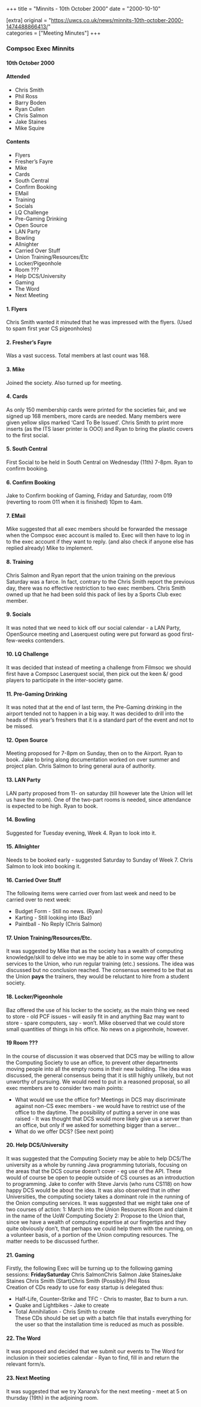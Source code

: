 +++
title = "Minnits - 10th October 2000"
date = "2000-10-10"

[extra]
original = "https://uwcs.co.uk/news/minnits-10th-october-2000-1474488866413/"    
categories = ["Meeting Minutes"]
+++

### Compsoc Exec Minnits

#### 10th October 2000

#### Attended

  - Chris Smith
  - Phil Ross
  - Barry Boden
  - Ryan Cullen
  - Chris Salmon
  - Jake Staines
  - Mike Squire

#### Contents

  - Flyers
  - Fresher’s Fayre
  - Mike
  - Cards
  - South Central
  - Confirm Booking
  - EMail
  - Training
  - Socials
  - LQ Challenge
  - Pre-Gaming Drinking
  - Open Source
  - LAN Party
  - Bowling
  - Allnighter
  - Carried Over Stuff
  - Union Training/Resources/Etc
  - Locker/Pigeonhole
  - Room ???
  - Help DCS/University
  - Gaming
  - The Word
  - Next Meeting

#### 1\. Flyers

Chris Smith wanted it minuted that he was impressed with the flyers. (Used to spam first year CS pigeonholes)

#### 2\. Fresher’s Fayre

Was a vast success. Total members at last count was 168.

#### 3\. Mike

Joined the society. Also turned up for meeting.

#### 4\. Cards

As only 150 membership cards were printed for the societies fair, and we signed up 168 members, more cards are needed. Many members were given yellow slips marked ‘Card To Be Issued’. Chris Smith to print more inserts (as the ITS laser printer is OOO) and Ryan to bring the plastic covers to the first social.

#### 5\. South Central

First Social to be held in South Central on Wednesday (11th) 7-8pm. Ryan to confirm booking.

#### 6\. Confirm Booking

Jake to Confirm booking of Gaming, Friday and Saturday, room 019 (reverting to room 011 when it is finished) 10pm to 4am.

#### 7\. EMail

Mike suggested that all exec members should be forwarded the message when the Compsoc exec account is mailed to. Exec will then have to log in to the exec account if they want to reply. (and also check if anyone else has replied already) Mike to implement.

#### 8\. Training

Chris Salmon and Ryan report that the union training on the previous Saturday was a farce. In fact, contrary to the Chris Smith report the previous day, there was no effective restriction to two exec members. Chris Smith owned up that he had been sold this pack of lies by a Sports Club exec member.

#### 9\. Socials

It was noted that we need to kick off our social calendar - a LAN Party, OpenSource meeting and Laserquest outing were put forward as good first-few-weeks contenders.

#### 10\. LQ Challenge

It was decided that instead of meeting a challenge from Filmsoc we should first have a Compsoc Laserquest social, then pick out the keen &/ good players to participate in the inter-society game.

#### 11\. Pre-Gaming Drinking

It was noted that at the end of last term, the Pre-Gaming drinking in the airport tended not to happen in a big way. It was decided to drill into the heads of this year’s freshers that it is a standard part of the event and not to be missed.

#### 12\. Open Source

Meeting proposed for 7-8pm on Sunday, then on to the Airport. Ryan to book. Jake to bring along documentation worked on over summer and project plan. Chris Salmon to bring general aura of authority.

#### 13\. LAN Party

LAN party proposed from 11- on saturday (till however late the Union will let us have the room). One of the two-part rooms is needed, since attendance is expected to be high. Ryan to book.

#### 14\. Bowling

Suggested for Tuesday evening, Week 4. Ryan to look into it.

#### 15\. Allnighter

Needs to be booked early - suggested Saturday to Sunday of Week 7. Chris Salmon to look into booking it.

#### 16\. Carried Over Stuff

The following items were carried over from last week and need to be carried over to next week:

  - Budget Form - Still no news. (Ryan)
  - Karting - Still looking into (Baz)
  - Paintball - No Reply (Chris Salmon)

#### 17\. Union Training/Resources/Etc.

It was suggested by Mike that as the society has a wealth of computing knowledge/skill to delve into we may be able to in some way offer these services to the Union, who run regular training (etc.) sessions. The idea was discussed but no conclusion reached. The consensus seemed to be that as the Union **pays** the trainers, they would be reluctant to hire from a student society.

#### 18\. Locker/Pigeonhole

Baz offered the use of his locker to the society, as the main thing we need to store - old PCF issues - will easily fit in and anything Baz may want to store - spare computers, say - won’t. Mike observed that we could store small quantities of things in his office. No news on a pigeonhole, however.

#### 19 Room ???

In the course of discussion it was observed that DCS may be willing to allow the Computing Society to use an office, to prevent other departments moving people into all the empty rooms in their new building. The idea was discussed, the general consensus being that it is still highly unlikely, but not unworthy of pursuing. We would need to put in a reasoned proposal, so all exec members are to consider two main points:

  - What would we use the office for? Meetings in DCS may discriminate against non-CS exec members - we would have to restrict use of the office to the daytime. The possibility of putting a server in one was raised - It was thought that DCS would more likely give us a server than an office, but only if we asked for something bigger than a server…
  - What do we offer DCS? (See next point)

#### 20\. Help DCS/University

It was suggested that the Computing Society may be able to help DCS/The university as a whole by running Java programming tutorials, focusing on the areas that the DCS course doesn’t cover - eg use of the API. These would of course be open to people outside of CS courses as an introduction to programming. Jake to confer with Steve Jarvis (who runs CS118) on how happy DCS would be about the idea. It was also observed that in other Universities, the computing society takes a dominant role in the running of the Onion computing services. It was suggested that we might take one of two courses of action: 1: March into the Union Resources Room and claim it in the name of the UoW Computing Society 2: Propose to the Union that, since we have a wealth of computing expertise at our fingertips and they quite obviously don’t, that perhaps we could help them with the running, on a volunteer basis, of a portion of the Union computing resources. The matter needs to be discussed further.

#### 21\. Gaming

Firstly, the following Exec will be turning up to the following gaming sessions: **FridaySaturday** Chris SalmonChris Salmon Jake StainesJake Staines Chris Smith (Start)Chris Smith (Possibly) Phil Ross  
Creation of CDs ready to use for easy startup is delegated thus:

  - Half-Life, Counter-Strike and TFC - Chris to master, Baz to burn a run.
  - Quake and Lightbikes - Jake to create
  - Total Annihilation - Chris Smith to create  
    These CDs should be set up with a batch file that installs everything for the user so that the installation time is reduced as much as possible.

#### 22\. The Word

It was proposed and decided that we submit our events to The Word for inclusion in their societies calendar - Ryan to find, fill in and return the relevant form/s.

#### 23\. Next Meeting

It was suggested that we try Xanana’s for the next meeting - meet at 5 on thursday (19th) in the adjoining room.
